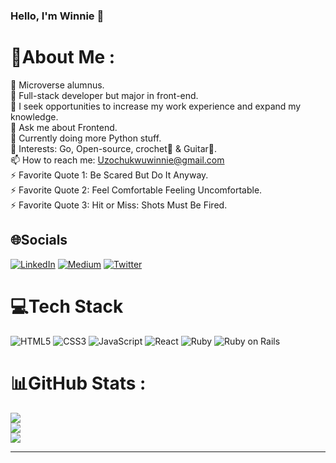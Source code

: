 ### Hello, I'm Winnie 👋

# 💫About Me :
🔭 Microverse alumnus.\
🌱 Full-stack developer but major in front-end.\
👯 I seek opportunities to increase my work experience and expand my knowledge.\
💬 Ask me about Frontend.\
🐍 Currently doing more Python stuff.\
🚦  Interests: Go, Open-source, crochet🧶 & Guitar🎸.\
📫 How to reach me: Uzochukwuwinnie@gmail.com\
⚡ Favorite Quote 1: Be Scared But Do It Anyway.\
⚡ Favorite Quote 2: Feel Comfortable Feeling Uncomfortable.\
⚡ Favorite Quote 3: Hit or Miss: Shots Must Be Fired.

## 🌐Socials
[![LinkedIn](https://img.shields.io/badge/LinkedIn-%230077B5.svg?logo=linkedin&logoColor=white)](https://linkedin.com/in/https://www.linkedin.com/in/wineshuga) [![Medium](https://img.shields.io/badge/Medium-12100E?logo=medium&logoColor=white)](https://medium.com/@wineshuga) [![Twitter](https://img.shields.io/badge/Twitter-%231DA1F2.svg?logo=Twitter&logoColor=white)](https://twitter.com/@wineshuga) 

# 💻Tech Stack
![HTML5](https://img.shields.io/badge/html5-%23E34F26.svg?style=for-the-badge&logo=html5&logoColor=white) ![CSS3](https://img.shields.io/badge/css3-%231572B6.svg?style=for-the-badge&logo=css3&logoColor=white) ![JavaScript](https://img.shields.io/badge/javascript-%23323330.svg?style=for-the-badge&logo=javascript&logoColor=%23F7DF1E) ![React](https://img.shields.io/badge/-ReactJs-61DAFB?logo=react&logoColor=white&style=for-the-badge) ![Ruby](https://img.shields.io/badge/-Ruby-%23323330?logo=ruby&logoColor=red&style=for-the-badge) ![Ruby on Rails](https://img.shields.io/badge/-ruby_on_rails-%231572B6?logo=ruby-on-rails&logoColor=red&style=for-the-badge)
# 📊GitHub Stats :
![](https://github-readme-stats.vercel.app/api?username=Wineshuga&theme=flag-india&hide_border=true&include_all_commits=true&count_private=false)<br/>
![](https://github-readme-streak-stats.herokuapp.com/?user=Wineshuga&theme=flag-india&hide_border=true)<br/>
![](https://github-readme-stats.vercel.app/api/top-langs/?username=Wineshuga&theme=flag-india&hide_border=true&include_all_commits=true&count_private=false&layout=compact)

---

